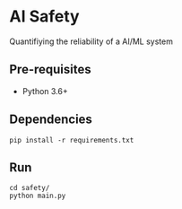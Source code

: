 # AI Safety

Quantifiying the reliability of a AI/ML system


## Pre-requisites

- Python 3.6+


## Dependencies

```
pip install -r requirements.txt
```

## Run

```
cd safety/
python main.py
```
